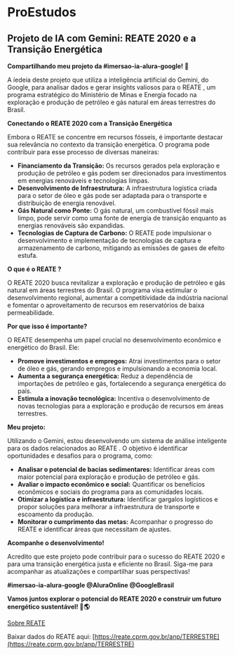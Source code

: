 # ProEstudos

## Projeto de IA com Gemini: REATE 2020 e a Transição Energética

**Compartilhando meu projeto da #imersao-ia-alura-google! 🚀**

A íedeia deste projeto que utiliza a inteligência artificial do Gemini, do Google, para analisar dados e gerar insights valiosos para o REATE , um programa estratégico do Ministério de Minas e Energia focado na exploração e produção de petróleo e gás natural em áreas terrestres do Brasil. 

**Conectando o REATE 2020 com a Transição Energética**

Embora o REATE se concentre em recursos fósseis, é importante destacar sua relevância no contexto da transição energética. O programa pode contribuir para esse processo de diversas maneiras:

* **Financiamento da Transição:** Os recursos gerados pela exploração e produção de petróleo e gás podem ser direcionados para investimentos em energias renováveis e tecnologias limpas. 
* **Desenvolvimento de Infraestrutura:** A infraestrutura logística criada para o setor de óleo e gás pode ser adaptada para o transporte e distribuição de energia renovável. 
* **Gás Natural como Ponte:** O gás natural, um combustível fóssil mais limpo, pode servir como uma fonte de energia de transição enquanto as energias renováveis são expandidas.
* **Tecnologias de Captura de Carbono:** O REATE pode impulsionar o desenvolvimento e implementação de tecnologias de captura e armazenamento de carbono, mitigando as emissões de gases de efeito estufa.

**O que é o REATE ?**

O REATE 2020 busca revitalizar a exploração e produção de petróleo e gás natural em áreas terrestres do Brasil. O programa visa estimular o desenvolvimento regional, aumentar a competitividade da indústria nacional e fomentar o aproveitamento de recursos em reservatórios de baixa permeabilidade.

**Por que isso é importante?**

O REATE desempenha um papel crucial no desenvolvimento econômico e energético do Brasil. Ele:

* **Promove investimentos e empregos:** Atrai investimentos para o setor de óleo e gás, gerando empregos e impulsionando a economia local.
* **Aumenta a segurança energética:** Reduz a dependência de importações de petróleo e gás, fortalecendo a segurança energética do país.
* **Estimula a inovação tecnológica:** Incentiva o desenvolvimento de novas tecnologias para a exploração e produção de recursos em áreas terrestres.

**Meu projeto:**

Utilizando o Gemini, estou desenvolvendo um sistema de análise inteligente para os dados relacionados ao REATE . O objetivo é identificar oportunidades e desafios para o programa, como:

* **Analisar o potencial de bacias sedimentares:** Identificar áreas com maior potencial para exploração e produção de petróleo e gás.
* **Avaliar o impacto econômico e social:** Quantificar os benefícios econômicos e sociais do programa para as comunidades locais.
* **Otimizar a logística e infraestrutura:** Identificar gargalos logísticos e propor soluções para melhorar a infraestrutura de transporte e escoamento da produção.
* **Monitorar o cumprimento das metas:** Acompanhar o progresso do REATE e identificar áreas que necessitam de ajustes.

**Acompanhe o desenvolvimento!**

Acredito que este projeto pode contribuir para o sucesso do REATE 2020 e para uma transição energética justa e eficiente no Brasil. Siga-me para acompanhar as atualizações e compartilhar suas perspectivas! 

**#imersao-ia-alura-google @AluraOnline @GoogleBrasil** 

**Vamos juntos explorar o potencial do REATE 2020 e construir um futuro energético sustentável! 🌿🌎**

[Sobre REATE](https://www.gov.br/mme/pt-br/assuntos/secretarias/petroleo-gas-natural-e-biocombustiveis/reate-2020)

Baixar dados do REATE aqui: [https://reate.cprm.gov.br/anp/TERRESTRE](https://reate.cprm.gov.br/anp/TERRESTRE)

